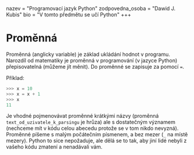 nazev = "Programovací jazyk Python"
zodpovedna_osoba = "Dawid J. Kubis"
bio = "V tomto předmětu se učí Python"
+++
# Proměnná
Proměnná (anglicky variable) je základ ukládání hodnot v programu. Narozdíl od matematiky je proměnná v programování (v jazyce Python) přepisovatelná (můžeme jít měnit).
Do proměnné se zapisuje za pomocí `=`.

Příklad:
```python
>>> x = 10
>>> x = x + 1
>>> x
11
```

Je vhodné pojmenovávat proměnné krátkými názvy (proměnná `text_od_uzivatele_k_parsingu` je hrůza) ale s dostatečným významem (nechceme mít v kódu celou abecedu protože se v tom nikdo nevyzná).
Proměnné píšeme s malým počátečním písmenem, a bez mezer (`_` na místě mezery). Python to sice nepožaduje, ale dělá se to tak, aby jiní lidé nebyli z vašeho kódu zmatení a nenadávali vám.
